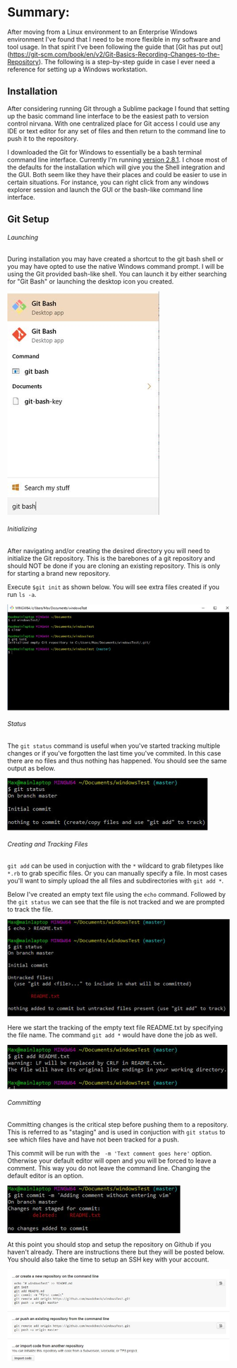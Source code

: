 # Summary:
After moving from a Linux environment to an Enterprise Windows environment I've found that I need to be more flexible in my software and tool usage.  In that spirit I've been following the guide that [Git has put out] (https://git-scm.com/book/en/v2/Git-Basics-Recording-Changes-to-the-Repository).  The following is a step-by-step guide in case I ever need a reference for setting up a Windows workstation.

## Installation
After considering running Git through a Sublime package I found that setting up the basic command line interface to be the easiest path to version control nirvana.  With one centralized place for Git access I could use any IDE or text editor for any set of files and then return to the command line to push it to the repository.

I downloaded the Git for Windows to essentially be a bash terminal command line interface.  Currently I'm running [version 2.8.1](https://git-for-windows.github.io/).  I chose most of the defaults for the installation which will give you the Shell integration and the GUI.  Both seem like they have their places and could be easier to use in certain situations.  For instance, you can right click from any windows explorer session and launch the GUI or the bash-like command line interface.

## Git Setup
###### Launching
During installation you may have created a shortcut to the git bash shell or you may have opted to use the native Windows command prompt.  I will be using the Git provided bash-like shell.  You can launch it by either searching for "Git Bash" or launching the desktop icon you created.

![Launching Git Bash](Git_Setup/launching_git_bash_shell.JPG)

###### Initializing 
After navigating and/or creating the desired directory you will need to initialize the Git repository.  This is the barebones of a git repository and should NOT be done if you are cloning an existing repository.  This is only for starting a brand new repository.

Execute `$git init` as shown below.  You will see extra files created if you run `ls -a`.

![Git Init](Git_Setup/init.JPG)

###### Status
The `git status` command is useful when you've started tracking multiple changes or if you've forgotten the last time you've commited.  In this case there are no files and thus nothing has happened.  You should see the same output as below.

![Git Status](Git_Setup/git_status.JPG)

###### Creating and Tracking Files
`git add` can be used in conjuction with the `*` wildcard to grab filetypes like `*.rb` to grab specific files.  Or you can manually specify a file.  In most cases you'll want to simply upload the all files and subdirectories with `git add *`.

Below I've created an empty text file using the `echo` command.  Followed by the `git status` we can see that the file is not tracked and we are prompted to track the file.

![create readme](Git_Setup/create_readme.JPG)

Here we start the tracking of the empty text file README.txt by specifying the file name.  The command `git add *` would have done the job as well.

![track file](Git_Setup/add_readme.JPG)

###### Committing
Committing changes is the critical step before pushing them to a repository.  This is referred to as "staging" and is used in conjuction with `git status` to see which files have and have not been tracked for a push.

This commit will be run with the ` -m 'Text comment goes here'` option.  Otherwise your default editor will open and you will be forced to leave a comment.  This way you do not leave the command line.  Changing the default editor is an option.

![Committing](Git_Setup/commit_m.JPG)

At this point you should stop and setup the repository on Github if you haven't already.  There are instructions there but they will be posted below.  You should also take the time to setup an SSH key with your account.

![Setup Repository](Git_Setup/setup_repository_on_github.JPG)

